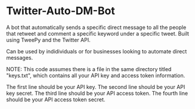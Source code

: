 # Twitter-Auto-DM-Bot
A bot that automatically sends a specific direct message to all the people that retweet and comment a specific keyword under a specific tweet. Built using TweePy and the Twitter API.

Can be used by indidividuals or for businesses looking to automate direct messages.

NOTE: This code assumes there is a file in the same directory titled "keys.txt", which contains all your API key and access token information.

The first line should be your API key.
The second line should be your API key secret.
The third line should be your API access token.
The fourth line should be your API access token secret.
